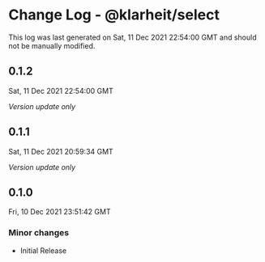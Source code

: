 # Change Log - @klarheit/select

This log was last generated on Sat, 11 Dec 2021 22:54:00 GMT and should not be manually modified.

## 0.1.2
Sat, 11 Dec 2021 22:54:00 GMT

_Version update only_

## 0.1.1
Sat, 11 Dec 2021 20:59:34 GMT

_Version update only_

## 0.1.0
Fri, 10 Dec 2021 23:51:42 GMT

### Minor changes

- Initial Release

